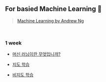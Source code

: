 ## For basied Machine Learning 🌳

> <a href="https://www.coursera.org/learn/machine-learning">Machine Learning by Andrew Ng</a>

<br>

### 1 week

- <a href="https://velog.io/@yulim2/Machine-Learning-by-Andrew-Ng-%EB%A8%B8%EC%8B%A0-%EB%9F%AC%EB%8B%9D%EC%9D%B4%EB%9E%80-%EB%AC%B4%EC%97%87%EC%9E%85%EB%8B%88%EA%B9%8C">머신 러닝이란 무엇입니까?</a>

- <a href="https://velog.io/@yulim2/Machine-Learning-by-Andrew-Ng-%EC%A7%80%EB%8F%84-%ED%95%99%EC%8A%B5-Supervised-Learning">지도 학습</a>

- <a href="https://velog.io/@yulim2/Machine-Learning-by-Andrew-Ng-%EB%B9%84%EC%A7%80%EB%8F%84-%ED%95%99%EC%8A%B5-Unsupervised-Learning">비지도 학습</a>

